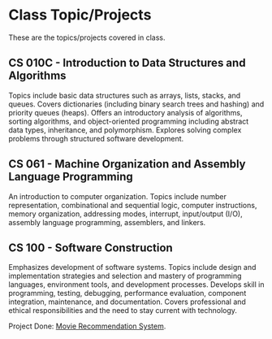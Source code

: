# Class Topic/Projects
These are the topics/projects covered in class.

## CS 010C - Introduction to Data Structures and Algorithms

Topics include basic data structures such as arrays, lists, stacks, and queues. Covers dictionaries (including binary search trees and hashing) and priority queues (heaps). Offers an introductory analysis of algorithms, sorting algorithms, and object-oriented programming including abstract data types, inheritance, and polymorphism. Explores solving complex problems through structured software development.

## CS 061 - Machine Organization and Assembly Language Programming

An introduction to computer organization. Topics include number representation, combinational and sequential logic, computer instructions, memory organization, addressing modes, interrupt, input/output (I/O), assembly language programming, assemblers, and linkers.

## CS 100 - Software Construction

Emphasizes development of software systems. Topics include design and implementation strategies and selection and mastery of programming languages, environment tools, and development processes. Develops skill in programming, testing, debugging, performance evaluation, component integration, maintenance, and documentation. Covers professional and ethical responsibilities and the need to stay current with technology.

Project Done: [Movie Recommendation System](https://github.com/XiyuanWu/Movie_Recommendation_System.git).